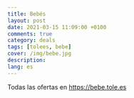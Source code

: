 ```yaml
---
title: Bebés
layout: post
date: 2021-03-15 11:09:00 +0100
comments: true
category: deals
tags: [tolees, bebe]
cover: /img/bebe.jpg
description:
lang: es
---
```


Todas las ofertas en <https://bebe.tole.es>
